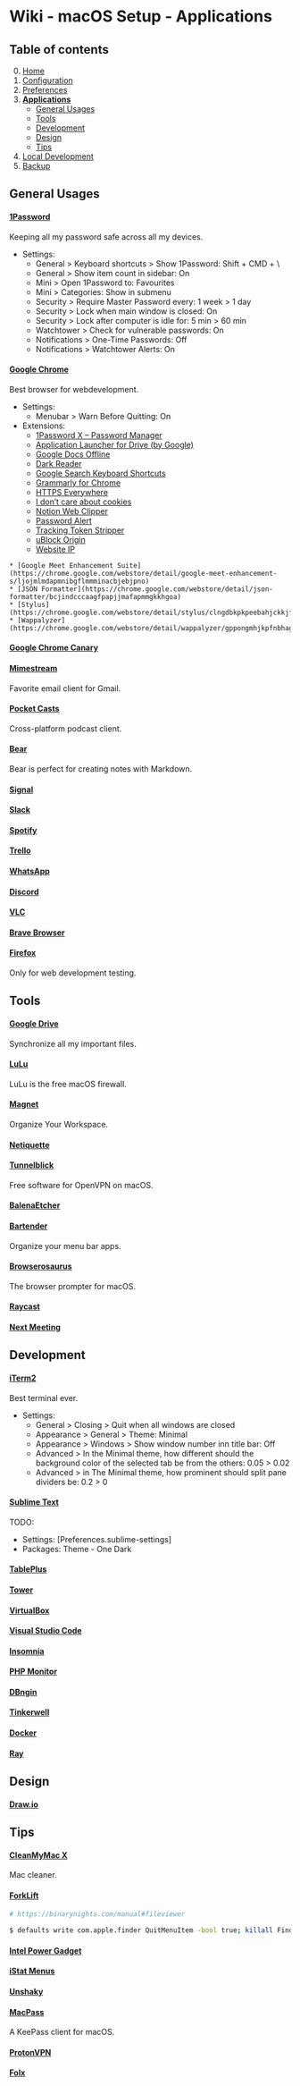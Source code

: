 # Wiki - macOS Setup - Applications

## Table of contents
0. [Home](/macos-setup/0-home.md)
1. [Configuration](/macos-setup/2-configuration.md)
2. [Preferences](/macos-setup/1-preferences.md)
3. [**Applications**](/macos-setup/3-applications.md)
    * [General Usages](#general-usages)
    * [Tools](#tools)
    * [Development](#development)
    * [Design](#design)
    * [Tips](#tips)
4. [Local Development](/macos-setup/4-local-development.md)
5. [Backup](/macos-setup/5-backup.md)

## General Usages
#### [1Password](https://1password.com/)
Keeping all my password safe across all my devices.

* Settings:
	* General > Keyboard shortcuts > Show 1Password: Shift + CMD + \
	* General > Show item count in sidebar: On
	* Mini > Open 1Password to: Favourites
	* Mini > Categories: Show in submenu
	* Security > Require Master Password every: 1 week > 1 day
	* Security > Lock when main window is closed: On
	* Security > Lock after computer is idle for: 5 min > 60 min
	* Watchtower > Check for vulnerable passwords: On
	* Notifications > One-Time Passwords: Off
	* Notifications > Watchtower Alerts: On

#### [Google Chrome](https://www.google.com/chrome/)
Best browser for webdevelopment.

* Settings:
	* Menubar > Warn Before Quitting: On
* Extensions:
	* [1Password X – Password Manager](https://chrome.google.com/webstore/detail/1password-x-%E2%80%93-password-ma/aeblfdkhhhdcdjpifhhbdiojplfjncoa)
	* [Application Launcher for Drive (by Google)](https://chrome.google.com/webstore/detail/application-launcher-for/lmjegmlicamnimmfhcmpkclmigmmcbeh)
	* [Google Docs Offline](https://chrome.google.com/webstore/detail/google-docs-offline/ghbmnnjooekpmoecnnnilnnbdlolhkhi)
	* [Dark Reader](https://chrome.google.com/webstore/detail/dark-reader/eimadpbcbfnmbkopoojfekhnkhdbieeh)
	* [Google Search Keyboard Shortcuts](https://chrome.google.com/webstore/detail/google-search-keyboard-sh/iobmefdldoplhmonnnkchglfdeepnfhd)
	* [Grammarly for Chrome](https://chrome.google.com/webstore/detail/grammarly-for-chrome/kbfnbcaeplbcioakkpcpgfkobkghlhen)
	* [HTTPS Everywhere](https://chrome.google.com/webstore/detail/https-everywhere/gcbommkclmclpchllfjekcdonpmejbdp)
	* [I don’t care about cookies](https://chrome.google.com/webstore/detail/i-dont-care-about-cookies/fihnjjcciajhdojfnbdddfaoknhalnja)
	* [Notion Web Clipper](https://chrome.google.com/webstore/detail/notion-web-clipper/knheggckgoiihginacbkhaalnibhilkk)
	* [Password Alert](https://chrome.google.com/webstore/detail/password-alert/noondiphcddnnabmjcihcjfbhfklnnep)
	* [Tracking Token Stripper](https://chrome.google.com/webstore/detail/tracking-token-stripper/kcpnkledgcbobhkgimpbmejgockkplob)
	* [uBlock Origin](https://chrome.google.com/webstore/detail/ublock-origin/cjpalhdlnbpafiamejdnhcphjbkeiagm)
	* [Website IP](https://chrome.google.com/webstore/detail/website-ip/ghbmhlgniedlklkpimlibbaoomlpacmk)
>
	* [Google Meet Enhancement Suite](https://chrome.google.com/webstore/detail/google-meet-enhancement-s/ljojmlmdapmnibgflmmminacbjebjpno)
	* [JSON Formatter](https://chrome.google.com/webstore/detail/json-formatter/bcjindcccaagfpapjjmafapmmgkkhgoa)
	* [Stylus](https://chrome.google.com/webstore/detail/stylus/clngdbkpkpeebahjckkjfobafhncgmne)
	* [Wappalyzer](https://chrome.google.com/webstore/detail/wappalyzer/gppongmhjkpfnbhagpmjfkannfbllamg)

#### [Google Chrome Canary](https://www.google.com/intl/en/chrome/canary/)

#### [Mimestream](https://mimestream.com/)
Favorite email client for Gmail.

#### [Pocket Casts](https://www.pocketcasts.com/)
Cross-platform podcast client.

#### [Bear](https://bear.app/)
Bear is perfect for creating notes with Markdown.

#### [Signal](https://signal.org/)

#### [Slack](http://slack.com/)

#### [Spotify](https://spotify.com)

#### [Trello](https://trello.com/)

#### [WhatsApp](https://www.whatsapp.com/)

#### [Discord](https://discord.com/)

#### [VLC](https://www.videolan.org/index.nl.html)

#### [Brave Browser](https://brave.com/)

#### [Firefox](https://www.mozilla.org/firefox)
Only for web development testing.

## Tools
#### [Google Drive](https://www.google.com/drive/download/)
Synchronize all my important files.

<!-- #### [BlockBlock](https://objective-see.com/products/blockblock.html) -->

#### [LuLu](https://objective-see.com/products/lulu.html)
LuLu is the free macOS firewall.

#### [Magnet](https://magnet.crowdcafe.com/)
Organize Your Workspace.

#### [Netiquette](https://objective-see.com/products/netiquette.html)

#### [Tunnelblick](https://tunnelblick.net/)
Free software for OpenVPN on macOS.

#### [BalenaEtcher](https://www.balena.io/etcher/)

#### [Bartender](https://www.macbartender.com/)
Organize your menu bar apps.

#### [Browserosaurus](https://browserosaurus.com/)
The browser prompter for macOS.

#### [Raycast](https://www.raycast.com/)

#### [Next Meeting](https://apps.apple.com/us/app/next-meeting/id1017470484?mt=12)

## Development
#### [iTerm2](https://iterm2.com/)
Best terminal ever.

* Settings:
	* General > Closing > Quit when all windows are closed
	* Appearance > General > Theme: Minimal
	* Appearance > Windows > Show window number inn title bar: Off
	* Advanced > In the Minimal theme, how different should the background color of the selected tab be from the others: 0.05 > 0.02
	* Advanced > in The Minimal theme, how prominent should split pane dividers be: 0.2 > 0

#### [Sublime Text](https://www.sublimetext.com/)
TODO:
* Settings: [Preferences.sublime-settings]
* Packages: Theme - One Dark

#### [TablePlus](https://tableplus.com/)

#### [Tower](https://www.git-tower.com/)

#### [VirtualBox](https://www.virtualbox.org/)

#### [Visual Studio Code](https://code.visualstudio.com/)

#### [Insomnia](https://insomnia.rest/)

#### [PHP Monitor](https://github.com/nicoverbruggen/phpmon)

#### [DBngin](https://dbngin.com/)

#### [Tinkerwell](https://tinkerwell.app/)

#### [Docker](https://docker.com)

#### [Ray](https://myray.app/)

## Design
#### [Draw.io](https://app.diagrams.net/)

## Tips

#### [CleanMyMac X](https://cleanmymac.com/)
Mac cleaner.

#### [ForkLift](https://binarynights.com/)
```bash
# https://binarynights.com/manual#fileviewer

$ defaults write com.apple.finder QuitMenuItem -bool true; killall Finder
```

#### [Intel Power Gadget](https://software.intel.com/content/www/us/en/develop/articles/intel-power-gadget.html)

#### [iStat Menus](https://bjango.com/mac/istatmenus/)

#### [Unshaky](https://github.com/aahung/Unshaky)

#### [MacPass](https://macpassapp.org/)
A KeePass client for macOS.

#### [ProtonVPN](https://protonvpn.com)

#### [Folx](https://mac.eltima.com/download-manager.html)
